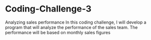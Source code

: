 # Coding-Challenge-3
Analyzing sales performance
In this coding challenge, I will develop a program that will analyze the performance of the sales team. The performance will be based on monthly sales figures
